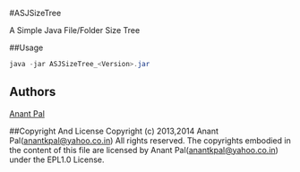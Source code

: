 #ASJSizeTree

A Simple Java File/Folder Size Tree


##Usage

```java
java -jar ASJSizeTree_<Version>.jar
````


## Authors

[Anant Pal](http://anantkpal.github.io)



##Copyright And License
Copyright (c) 2013,2014 Anant Pal(anantkpal@yahoo.co.in) All rights reserved. 
The copyrights embodied in the content of this file are licensed by Anant Pal(anantkpal@yahoo.co.in) under the EPL1.0 License.
